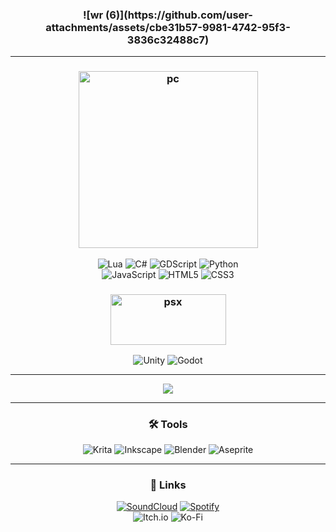<h3 align="center"> ![wr (6)](https://github.com/user-attachments/assets/cbe31b57-9981-4742-95f3-3836c32488c7)

 </h3>

---

<h3 align="center"> <img width="287" height="283" alt="pc" src="https://github.com/user-attachments/assets/c8dc7e13-dce8-47bd-b84d-4de91911ba19" /></h3>
<div align="center">

![Lua](https://img.shields.io/badge/lua-%232C2D72.svg?style=for-the-badge&logo=lua&logoColor=white)
![C#](https://img.shields.io/badge/c%23-%23239120.svg?style=for-the-badge&logo=csharp&logoColor=white)
![GDScript](https://img.shields.io/badge/GDScript-%2374267B.svg?style=for-the-badge&logo=godotengine&logoColor=white)
![Python](https://img.shields.io/badge/python-3670A0?style=for-the-badge&logo=python&logoColor=ffdd54)  
![JavaScript](https://img.shields.io/badge/javascript-%23323330.svg?style=for-the-badge&logo=javascript&logoColor=%23F7DF1E)
![HTML5](https://img.shields.io/badge/html5-%23E34F26.svg?style=for-the-badge&logo=html5&logoColor=white)
![CSS3](https://img.shields.io/badge/css3-%231572B6.svg?style=for-the-badge&logo=css3&logoColor=white)

</div>



<h3 align="center"><img width="185" height="81" alt="psx" src="https://github.com/user-attachments/assets/6e7e0eb6-0197-4cfc-8a54-c7c8b3ddb5e4" />
</h3>
<div align="center">

![Unity](https://img.shields.io/badge/unity-%23000000.svg?style=for-the-badge&logo=unity&logoColor=white)
![Godot](https://img.shields.io/badge/Godot-%231B1F23.svg?style=for-the-badge&logo=godot-engine&logoColor=white)

</div>

---

<div align="center">
  <a href="https://github.com/kittinan/spotify-github-profile">
    <img src="https://spotify-github-profile.kittinanx.com/api/view?uid=316ytelpi2eb2ap5f53a3fihjfdq&cover_image=true&theme=novatorem&show_offline=false&background_color=121212&interchange=false"/>
  </a>
</div>


---

<h3 align="center">🛠️ Tools</h3>
<div align="center">

![Krita](https://img.shields.io/badge/Krita-203759?style=for-the-badge&logo=krita&logoColor=EEF37B)
![Inkscape](https://img.shields.io/badge/Inkscape-e0e0e0?style=for-the-badge&logo=inkscape&logoColor=080A13)
![Blender](https://img.shields.io/badge/blender-%23F5792A.svg?style=for-the-badge&logo=blender&logoColor=white)
![Aseprite](https://img.shields.io/badge/Aseprite-7D929E?style=for-the-badge&logo=Aseprite&logoColor=white)

</div>

---

<h3 align="center">🔗 Links</h3>
<div align="center">

[![SoundCloud](https://img.shields.io/badge/SoundCloud-FF5500?style=for-the-badge&logo=soundcloud&logoColor=white)](https://soundcloud.com/vetkat)
[![Spotify](https://img.shields.io/badge/Spotify-1DB954?style=for-the-badge&logo=spotify&logoColor=white)](https://open.spotify.com/user/yourusername)  
![Itch.io](https://img.shields.io/badge/Itch-%23FF0B34.svg?style=for-the-badge&logo=Itch.io&logoColor=white)
![Ko-Fi](https://img.shields.io/badge/Ko--fi-F16061?style=for-the-badge&logo=ko-fi&logoColor=white)

</div>
